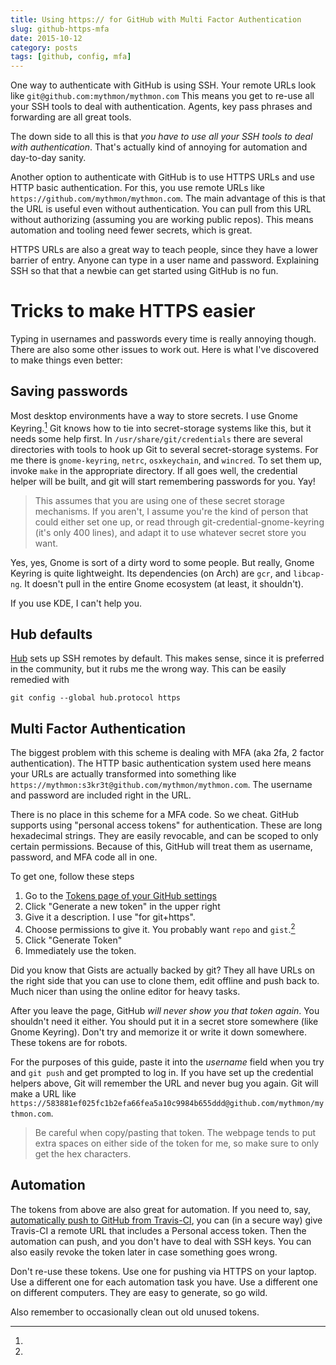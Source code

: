 ```yaml
---
title: Using https:// for GitHub with Multi Factor Authentication
slug: github-https-mfa
date: 2015-10-12
category: posts
tags: [github, config, mfa]
---
```


One way to authenticate with GitHub is using SSH. Your remote URLs look like
`git@github.com:mythmon/mythmon.com` This means you get to re-use all your SSH
tools to deal with authentication. Agents, key pass phrases and forwarding are
all great tools.

The down side to all this is that _you have to use all your SSH tools to deal
with authentication_. That's actually kind of annoying for automation and
day-to-day sanity.

Another option to authenticate with GitHub is to use HTTPS URLs and use HTTP
basic authentication. For this, you use remote URLs like
`https://github.com/mythmon/mythmon.com`. The main advantage of this is that
the URL is useful even without authentication. You can pull from this URL
without authorizing (assuming you are working public repos). This means
automation and tooling need fewer secrets, which is great.

HTTPS URLs are also a great way to teach people, since they have a lower barrier
of entry. Anyone can type in a user name and password. Explaining SSH so that
that a newbie can get started using GitHub is no fun.

<!-- fold -->

# Tricks to make HTTPS easier

Typing in usernames and passwords every time is really annoying though. There
are also some other issues to work out. Here is what I've discovered to make
things even better:

## Saving passwords

Most desktop environments have a way to store secrets. I use Gnome Keyring.[^1]
Git knows how to tie into secret-storage systems like this, but it needs some
help first. In `/usr/share/git/credentials` there are several directories with
tools to hook up Git to several secret-storage systems. For me there is
`gnome-keyring`, `netrc`, `osxkeychain`, and `wincred`. To set them up, invoke
`make` in the appropriate directory. If all goes well, the credential helper
will be built, and git will start remembering passwords for you. Yay!

> This assumes that you are using one of these secret storage mechanisms. If you
> aren't, I assume you're the kind of person that could either set one up, or
> read through git-credential-gnome-keyring (it's only 400 lines), and adapt
> it to use whatever secret store you want.

[^1]:

  Yes, yes, Gnome is sort of a dirty word to some people. But really,
  Gnome Keyring is quite lightweight. Its dependencies (on Arch) are `gcr`,
  and `libcap-ng`. It doesn't pull in the entire Gnome ecosystem (at least,
  it shouldn't).

  If you use KDE, I can't help you.

## Hub defaults

[Hub][] sets up SSH remotes by default. This makes sense, since it is preferred
in the community, but it rubs me the wrong way. This can be easily remedied with

```
git config --global hub.protocol https
```

[hub]: https://github.com/github/hub

## Multi Factor Authentication

The biggest problem with this scheme is dealing with MFA (aka 2fa, 2 factor
authentication). The HTTP basic authentication system used here means your URLs
are actually transformed into something like
`https://mythmon:s3kr3t@github.com/mythmon/mythmon.com`. The username and
password are included right in the URL.

There is no place in this scheme for a MFA code. So we cheat. GitHub supports
using "personal access tokens" for authentication. These are long hexadecimal
strings. They are easily revocable, and can be scoped to only certain
permissions. Because of this, GitHub will treat them as username, password, and
MFA code all in one.

To get one, follow these steps

1. Go to the [Tokens page of your GitHub settings][tokens]
2. Click "Generate a new token" in the upper right
3. Give it a description. I use "for git+https".
4. Choose permissions to give it. You probably want `repo` and `gist`.[^2]
5. Click "Generate Token"
6. Immediately use the token.

[^2]:

  Did you know that Gists are actually backed by git? They all have URLs on
  the right side that you can use to clone them, edit offline and push back
  to. Much nicer than using the online editor for heavy tasks.

After you leave the page, GitHub _will never show you that token again_. You
shouldn't need it either. You should put it in a secret store somewhere (like
Gnome Keyring). Don't try and memorize it or write it down somewhere. These
tokens are for robots.

For the purposes of this guide, paste it into the _username_ field when you try
and `git push` and get prompted to log in. If you have set up the credential
helpers above, Git will remember the URL and never bug you again. Git will make
a URL like
`https://583881ef025fc1b2efa66fea5a10c9984b655ddd@github.com/mythmon/mythmon.com`.

> Be careful when copy/pasting that token. The webpage tends to put extra spaces
> on either side of the token for me, so make sure to only get the hex
> characters.

[tokens]: https://github.com/settings/tokens

## Automation

The tokens from above are also great for automation. If you need to, say,
[automatically push to GitHub from Travis-CI][blog-automation], you can (in a
secure way) give Travis-CI a remote URL that includes a Personal access token.
Then the automation can push, and you don't have to deal with SSH keys. You can
also easily revoke the token later in case something goes wrong.

Don't re-use these tokens. Use one for pushing via HTTPS on your laptop. Use a
different one for each automation task you have. Use a different one on
different computers. They are easy to generate, so go wild.

Also remember to occasionally clean out old unused tokens.

[blog-automation]: /posts/2014-09-01-github-pages-travis.html
